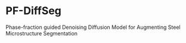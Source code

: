 # PF-DiffSeg
Phase-fraction guided Denoising Diffusion Model for Augmenting Steel Microstructure Segmentation
